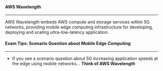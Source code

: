 #### AWS Wavelength

___
AWS Wavelength embeds AWS compute and storage services within 5G networks, providing mobile edge computing
infrastructure for developing, deploying and scaling ultra-low-latency application.

#### Exam Tips: Scenario Question about Mobile Edge Computing

___

* If you see a scenario question about 5G increasing application speeds at the edge using mobile networks... **Think of
  AWS Wavelength**